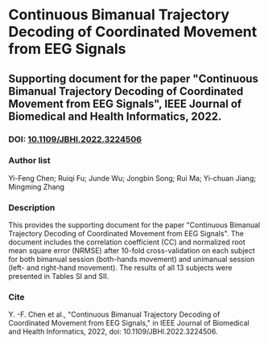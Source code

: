 # Continuous Bimanual Trajectory Decoding of Coordinated Movement from EEG Signals
## Supporting document for the paper "Continuous Bimanual Trajectory Decoding of Coordinated Movement from EEG Signals", IEEE Journal of Biomedical and Health Informatics, 2022.
### DOI: [10.1109/JBHI.2022.3224506](10.1109/JBHI.2022.3224506)
### Author list
Yi-Feng Chen;
Ruiqi Fu;
Junde Wu;
Jongbin Song;
Rui Ma;
Yi-chuan Jiang;
Mingming Zhang
### Description
This provides the supporting document for the paper "Continuous Bimanual Trajectory Decoding of Coordinated Movement from EEG Signals". The document includes the correlation coefficient (CC) and normalized root mean square error (NRMSE) after 10-fold cross-validation on each subject for both bimanual session (both-hands movement) and unimanual session (left- and right-hand movement). The results of all 13 subjects were presented in Tables SI and SII.
### Cite
Y. -F. Chen et al., "Continuous Bimanual Trajectory Decoding of Coordinated Movement from EEG Signals," in IEEE Journal of Biomedical and Health Informatics, 2022, doi: 10.1109/JBHI.2022.3224506.
